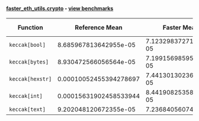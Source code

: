 #### [faster_eth_utils.crypto](https://github.com/BobTheBuidler/faster-eth-utils/blob/strict-dunder-typing/faster_eth_utils/crypto.py) - [view benchmarks](https://github.com/BobTheBuidler/faster-eth-utils/blob/strict-dunder-typing/benchmarks/test_crypto_benchmarks.py)

| Function | Reference Mean | Faster Mean | % Change | Speedup (%) | x Faster | Faster |
|----------|---------------|-------------|----------|-------------|----------|--------|
| `keccak[bool]` | 8.685967813642955e-05 | 7.123298372717367e-05 | 17.99% | 21.94% | 1.22x | ✅ |
| `keccak[bytes]` | 8.930472566056564e-05 | 7.199156985958112e-05 | 19.39% | 24.05% | 1.24x | ✅ |
| `keccak[hexstr]` | 0.00010052455394278697 | 7.441301302365883e-05 | 25.98% | 35.09% | 1.35x | ✅ |
| `keccak[int]` | 0.00015631902458533944 | 8.44190825358362e-05 | 46.00% | 85.17% | 1.85x | ✅ |
| `keccak[text]` | 9.202048120672355e-05 | 7.2368405607401e-05 | 21.36% | 27.16% | 1.27x | ✅ |
